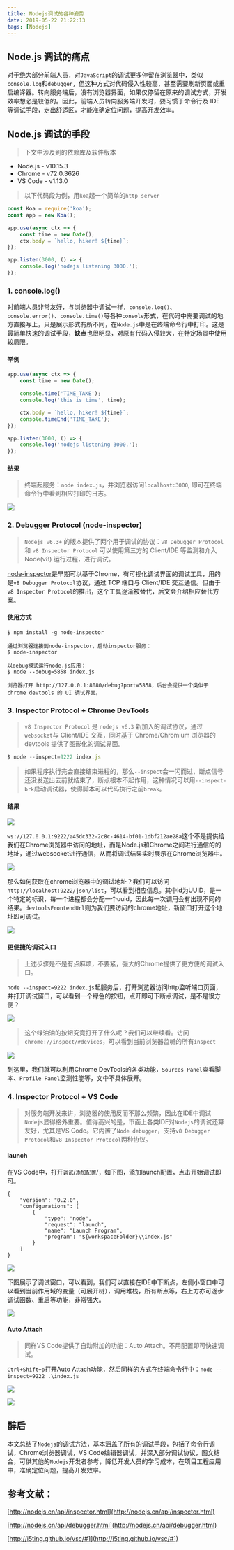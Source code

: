 ```yaml
---
title: Nodejs调试的各种姿势
date: 2019-05-22 21:22:13
tags: [Nodejs]
---
```


## Node.js 调试的痛点

对于绝大部分前端人员，对`JavaScript`的调试更多停留在浏览器中，类似`console.log`和`debugger`，但这种方式对代码侵入性较高，甚至需要刷新页面或重启编译器。转向服务端后，没有浏览器界面，如果仅停留在原来的调试方式，开发效率想必是较低的。因此，前端人员转向服务端开发时，要习惯于命令行及 IDE 等调试手段，走出舒适区，才能准确定位问题，提高开发效率。

<!--more-->

## Node.js 调试的手段

> 下文中涉及到的依赖库及软件版本

- Node.js - v10.15.3
- Chrome - v72.0.3626
- VS Code - v1.13.0

> 以下代码段为例，用`koa`起一个简单的`http server`

```javascript
const Koa = require('koa');
const app = new Koa();

app.use(async ctx => {
    const time = new Date();
    ctx.body = `hello, hiker! ${time}`;
});

app.listen(3000, () => {
    console.log('nodejs listening 3000.');
});
```
### 1. console.log()

对前端人员非常友好，与浏览器中调试一样，`console.log()`、`console.error()`、`console.time()`等各种`console`形式，在代码中需要调试的地方直接写上，只是展示形式有所不同，在`Node.js`中是在终端命令行中打印。这是最简单快速的调试手段，**缺点**也很明显，对原有代码入侵较大，在特定场景中使用较局限。

#### 举例

```javascript
app.use(async ctx => {
    const time = new Date();

    console.time('TIME_TAKE');
    console.log('this is time', time);

    ctx.body = `hello, hiker! ${time}`;
    console.timeEnd('TIME_TAKE');
});

app.listen(3000, () => {
    console.log('nodejs listening 3000.');
});
```

#### 结果

> 终端起服务：`node index.js`，并浏览器访问`localhost:3000`, 即可在终端命令行中看到相应打印的日志。


![](https://user-gold-cdn.xitu.io/2019/8/27/16cd25265f9ad78d?w=673&h=256&f=png&s=34924)

### 2. Debugger Protocol (node-inspector)

> `Nodejs v6.3+` 的版本提供了两个用于调试的协议：`v8 Debugger Protocol` 和 `v8 Inspector Protocol` 可以使用第三方的 Client/IDE 等监测和介入 Node(v8) 运行过程，进行调试。

[node-inspector](https://github.com/node-inspector/node-inspector)是早期可以基于Chrome，有可视化调试界面的调试工具，用的是`v8 Debugger Protocol`协议，通过 TCP 端口与 Client/IDE 交互通信。但由于`v8 Inspector Protocol`的推出，这个工具逐渐被替代，后文会介绍相应替代方案。

#### 使用方式

```
$ npm install -g node-inspector

通过浏览器连接到node-inspector，启动inspector服务：
$ node-inspector

以debug模式运行node.js应用：
$ node --debug=5858 index.js

浏览器打开 http://127.0.0.1:8080/debug?port=5858，后台会提供一个类似于 chrome devtools 的 UI 调试界面。
```

### 3. Inspector Protocol + Chrome DevTools

> `v8 Inspector Protocol` 是 `nodejs v6.3` 新加入的调试协议，通过 `websocket`与 Client/IDE 交互，同时基于 Chrome/Chromium 浏览器的 devtools 提供了图形化的调试界面。

``` javascript
$ node --inspect=9222 index.js
```

> 如果程序执行完会直接结束进程的，那么`--inspect`会一闪而过，断点信号还没发送出去前就结束了，断点根本不起作用，这种情况可以用`--inspect-brk`启动调试器，使得脚本可以代码执行之前`break`。

#### 结果


![](https://user-gold-cdn.xitu.io/2019/8/27/16cd253452dfafe6?w=674&h=257&f=png&s=36144)

`ws://127.0.0.1:9222/a45dc332-2c8c-4614-bf01-1dbf212ae28a`这个不是提供给我们在Chrome浏览器中访问的地址，而是Node.js和Chrome之间进行通信的的地址，通过websocket进行通信，从而将调试结果实时展示在Chrome浏览器中。


![](https://user-gold-cdn.xitu.io/2019/8/27/16cd25375cf0f310?w=1188&h=378&f=png&s=41820)

那么如何获取在chrome浏览器中的调试地址？我们可以访问`http://localhost:9222/json/list`，可以看到相应信息。其中id为UUID，是一个特定的标识，每一个进程都会分配一个uuid，因此每一次调用会有出现不同的结果。`devtoolsFrontendUrl`则为我们要访问的chrome地址，新窗口打开这个地址即可调试。


![](https://user-gold-cdn.xitu.io/2019/8/27/16cd2539f2338697?w=888&h=466&f=png&s=70320)

#### 更便捷的调试入口

> 上述步骤是不是有点麻烦，不要紧，强大的Chrome提供了更方便的调试入口。

`node --inspect=9222 index.js`起服务后，打开浏览器访问http监听端口页面，并打开调试窗口，可以看到一个绿色的按钮，点开即可下断点调试，是不是很方便？


![](https://user-gold-cdn.xitu.io/2019/8/27/16cd253da54e566e?w=436&h=295&f=png&s=21560)

> 这个绿油油的按钮究竟打开了什么呢？我们可以继续看。访问`chrome://inspect/#devices`，可以看到当前浏览器监听的所有`inspect`


![](https://user-gold-cdn.xitu.io/2019/8/27/16cd2541c7f92416?w=690&h=437&f=png&s=51805)

到这里，我们就可以利用Chrome DevTools的各类功能，`Sources Panel`查看脚本、`Profile Panel`监测性能等，文中不具体展开。

### 4. Inspector Protocol + VS Code

> 对服务端开发来讲，浏览器的使用反而不那么频繁，因此在IDE中调试`Nodejs`显得格外重要。值得高兴的是，市面上各类IDE对`Nodejs`的调试还算友好，尤其是VS Code。它内置了`Node debugger`，支持`v8 Debugger Protocol`和`v8 Inspector Protocol`两种协议。

#### launch

> 

在VS Code中，打开`调试`/`添加配置`/，如下图，添加launch配置，点击开始调试即可。

```
{
    "version": "0.2.0",
    "configurations": [
        {
            "type": "node",
            "request": "launch",
            "name": "Launch Program",
            "program": "${workspaceFolder}\\index.js"
        }
    ]
}
```


![](https://user-gold-cdn.xitu.io/2019/8/27/16cd25474fd14abd?w=802&h=311&f=png&s=57632)

下图展示了调试窗口，可以看到，我们可以直接在IDE中下断点，左侧小窗口中可以看到当前作用域的变量（可展开树），调用堆栈，所有断点等，右上方亦可逐步调试函数、重启等功能，非常强大。


![](https://user-gold-cdn.xitu.io/2019/8/27/16cd254e6ded40d6?w=948&h=783&f=png&s=136426)

#### Auto Attach

> 同样VS Code提供了自动附加的功能：Auto Attach。不用配置即可快速调试。

`Ctrl+Shift+p`打开Auto Attach功能，然后同样的方式在终端命令行中：`node --inspect=9222 .\index.js`


![](https://user-gold-cdn.xitu.io/2019/8/27/16cd25512aecf597?w=609&h=309&f=png&s=31760)


![](https://user-gold-cdn.xitu.io/2019/8/27/16cd255462c0dc83?w=948&h=783&f=png&s=140285)

## 醉后

本文总结了`Nodejs`的调试方法，基本涵盖了所有的调试手段，包括了命令行调试，Chrome浏览器调试，VS Code编辑器调试，并深入部分调试协议，图文结合，可供其他的`Nodejs`开发者参考，降低开发人员的学习成本，在项目工程应用中，准确定位问题，提高开发效率。

## 参考文献：

[http://nodejs.cn/api/inspector.html](http://nodejs.cn/api/inspector.html)

[http://nodejs.cn/api/debugger.html](http://nodejs.cn/api/debugger.html)

[http://i5ting.github.io/vsc/#1](http://i5ting.github.io/vsc/#1)
